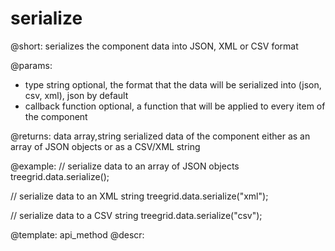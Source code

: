 serialize
=============

@short: serializes the component data into JSON, XML or CSV format


@params:
- type      string		optional, the format that the data will be serialized into (json, csv, xml), json by default
- callback  function    optional,  a function that will be applied to every item of the component

@returns:
data  array,string		serialized data of the component either as an array of JSON objects or as a CSV/XML string 




@example:
// serialize data to an array of JSON objects
treegrid.data.serialize();

// serialize data to an XML string
treegrid.data.serialize("xml");

// serialize data to a CSV string
treegrid.data.serialize("csv");

@template: api_method
@descr:
